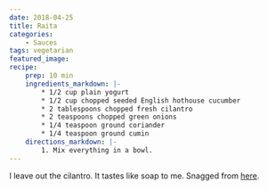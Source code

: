 ```yaml
---
date: 2018-04-25
title: Raita
categories:
    - Sauces
tags: vegetarian
featured_image: 
recipe:
    prep: 10 min 
    ingredients_markdown: |-
        * 1/2 cup plain yogurt
        * 1/2 cup chopped seeded English hothouse cucumber
        * 2 tablespoons chopped fresh cilantro
        * 2 teaspoons chopped green onions
        * 1/4 teaspoon ground coriander
        * 1/4 teaspoon ground cumin
    directions_markdown: |-
        1. Mix everything in a bowl.
---
```

I leave out the cilantro. It tastes like soap to me. Snagged from [here](https://www.epicurious.com/recipes/food/views/traditional-indian-raita-242185).
